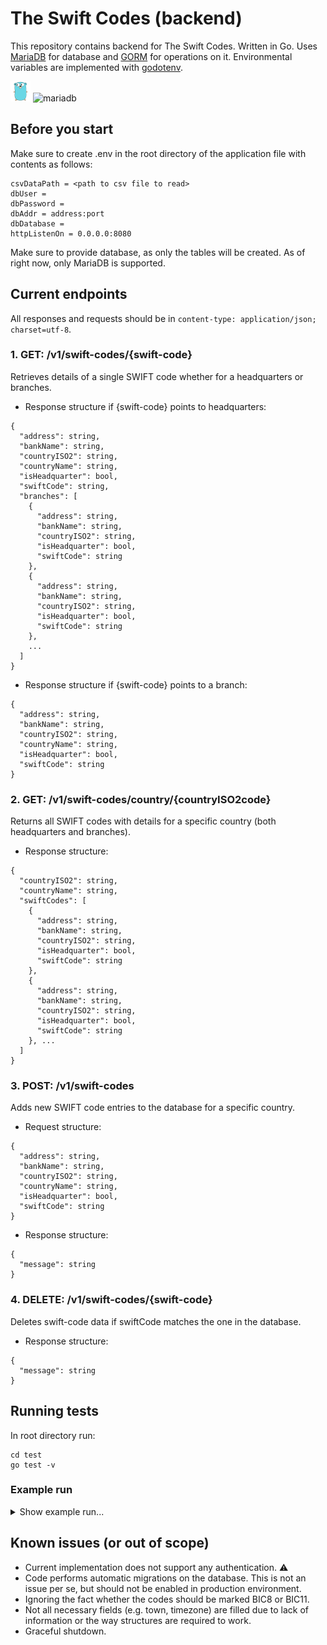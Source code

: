 # The Swift Codes (backend)

This repository contains backend for The Swift Codes.
Written in Go. Uses [MariaDB](https://github.com/mariadb) for database and [GORM](https://gorm.io/) for operations on
it.
Environmental variables are implemented with [godotenv](https://github.com/joho/godotenv).

<img src="https://raw.githubusercontent.com/devicons/devicon/master/icons/go/go-original.svg" alt="go" width="32" height="32"/> <img src="https://www.vectorlogo.zone/logos/mariadb/mariadb-icon.svg" alt="mariadb" width="32" height="32"/>

## Before you start

Make sure to create .env in the root directory of the application file with contents as follows:

```
csvDataPath = <path to csv file to read>
dbUser =
dbPassword =
dbAddr = address:port
dbDatabase =
httpListenOn = 0.0.0.0:8080
```

Make sure to provide database, as only the tables will be created. As of right now, only MariaDB is supported.

## Current endpoints

All responses and requests should be in `content-type: application/json; charset=utf-8`.

### 1. GET: /v1/swift-codes/{swift-code}

Retrieves details of a single SWIFT code whether for a headquarters or branches.

- Response structure if {swift-code} points to headquarters:

```
{
  "address": string,
  "bankName": string,
  "countryISO2": string,
  "countryName": string,
  "isHeadquarter": bool,
  "swiftCode": string,
  "branches": [
    {
      "address": string,
      "bankName": string,
      "countryISO2": string,
      "isHeadquarter": bool,
      "swiftCode": string
    },
    {
      "address": string,
      "bankName": string,
      "countryISO2": string,
      "isHeadquarter": bool,
      "swiftCode": string
    },
    ...
  ]
}
```

- Response structure if {swift-code} points to a branch:

```
{
  "address": string,
  "bankName": string,
  "countryISO2": string,
  "countryName": string,
  "isHeadquarter": bool,
  "swiftCode": string
}
```

### 2. GET: /v1/swift-codes/country/{countryISO2code}

Returns all SWIFT codes with details for a specific country (both headquarters and branches).

- Response structure:

```
{
  "countryISO2": string,
  "countryName": string,
  "swiftCodes": [
    {
      "address": string,
      "bankName": string,
      "countryISO2": string,
      "isHeadquarter": bool,
      "swiftCode": string
    },
    {
      "address": string,
      "bankName": string,
      "countryISO2": string,
      "isHeadquarter": bool,
      "swiftCode": string
    }, ...
  ]
}
```

### 3. POST: /v1/swift-codes

Adds new SWIFT code entries to the database for a specific country.

- Request structure:

```
{
  "address": string,
  "bankName": string,
  "countryISO2": string,
  "countryName": string,
  "isHeadquarter": bool,
  "swiftCode": string
}
```

- Response structure:

```
{
  "message": string
}
```

### 4. DELETE: /v1/swift-codes/{swift-code}

Deletes swift-code data if swiftCode matches the one in the database.

- Response structure:

```
{
  "message": string
}
```

## Running tests

In root directory run:

```
cd test
go test -v
```

### Example run

<details>
<summary>Show example run...</summary>

```
PS E:\the-swift-codes\backend\test> go test -v
[GIN-debug] [WARNING] Creating an Engine instance with the Logger and Recovery middleware already attached.

[GIN-debug] [WARNING] Running in "debug" mode. Switch to "release" mode in production.
- using env:   export GIN_MODE=release
- using code:  gin.SetMode(gin.ReleaseMode)

=== RUN   TestAPI
2025/03/30 21:53:02 INFO Current database status:
2025/03/30 21:53:02 INFO - countries: 4 entries
2025/03/30 21:53:02 INFO - banks: 3 entries
2025/03/30 21:53:02 INFO - bics: 4 entries
=== RUN   TestAPI/TestByCountryISO2
[GIN] 2025/03/30 - 21:53:02 | 200 |            0s |                 | GET      "/v1/swift-codes/country/BG"
=== RUN   TestAPI/TestByCountryISO2OnInvalid
[GIN] 2025/03/30 - 21:53:02 | 400 |            0s |                 | GET      "/v1/swift-codes/country/A"
[GIN] 2025/03/30 - 21:53:02 | 400 |            0s |                 | GET      "/v1/swift-codes/country/AAA"
=== RUN   TestAPI/TestByCountryISO2OnNonExistent

2025/03/30 21:53:02 E:/the-swift-codes/backend/cmd/api/getByCountryISO2.go:27 record not found
[0.000ms] [rows:0] SELECT * FROM `countries` WHERE iso2 = "EU" ORDER BY `countries`.`id` LIMIT 1
[GIN] 2025/03/30 - 21:53:02 | 404 |            0s |                 | GET      "/v1/swift-codes/country/EU"
=== RUN   TestAPI/TestByCountryISO2WithSwifts
[GIN] 2025/03/30 - 21:53:02 | 200 |            0s |                 | GET      "/v1/swift-codes/country/PL"
=== RUN   TestAPI/TestBySwiftCodeBranches
[GIN] 2025/03/30 - 21:53:02 | 200 |            0s |                 | GET      "/v1/swift-codes/LITWLTDEADD"
=== RUN   TestAPI/TestBySwiftCodeHeadquarters
[GIN] 2025/03/30 - 21:53:02 | 200 |       551.9µs |                 | GET      "/v1/swift-codes/POLSPLAWXXX"
=== RUN   TestAPI/TestBySwiftCodeOnNonExistent

2025/03/30 21:53:02 E:/the-swift-codes/backend/cmd/api/getBySwiftCode.go:27 record not found
[0.000ms] [rows:0] SELECT `bics`.`id`,`bics`.`country_id`,`bics`.`bic`,`bics`.`code_type`,`bics`.`bank_id`,`bics`.`address`,`bics`.`town`,`bics`.`time_zone`,`bics`.`location_code`,`bics`.`branch`,`Bank`.`id` AS `Bank__id`,`Bank`.`name` AS `Bank__name`,`Bank`.`bank_code` AS `Bank__bank_code`,`Country`.`id` AS `Country__id`,`Country`.`name` AS `Country__name`,`Country`.`iso2` AS `Country__iso2` FROM `bics` LEFT JOIN `banks` `Bank` ON `bics`.`bank_id` = `Bank`.`id` LEFT JOIN `countries` `Country` ON `bics`.`country_id` = `Country`.`id` WHERE bic = "ABCDEFGHIJK" ORDER BY `bics`.`id` LIMIT 1
[GIN] 2025/03/30 - 21:53:02 | 404 |            0s |                 | GET      "/v1/swift-codes/ABCDEFGHIJK"
=== RUN   TestAPI/TestDeleteSwiftDeleteBySwiftCode
[GIN] 2025/03/30 - 21:53:02 | 200 |            0s |                 | DELETE   "/v1/swift-codes/LITWLTDEXXX"
=== RUN   TestAPI/TestDeleteSwiftOnInvalid
[GIN] 2025/03/30 - 21:53:02 | 400 |            0s |                 | DELETE   "/v1/swift-codes/1234"
=== RUN   TestAPI/TestDeleteSwiftOnNonExistent
[GIN] 2025/03/30 - 21:53:02 | 404 |            0s |                 | DELETE   "/v1/swift-codes/XXXXXXXXXXX"
=== RUN   TestAPI/TestPostSwiftCode

2025/03/30 21:53:02 E:/the-swift-codes/backend/cmd/api/postSwiftCode.go:49 record not found
[0.000ms] [rows:0] SELECT * FROM `bics` WHERE bic = "POLSAWAWXXX" ORDER BY `bics`.`id` LIMIT 1
[GIN] 2025/03/30 - 21:53:02 | 200 |       524.7µs |                 | POST     "/v1/swift-codes"
=== RUN   TestAPI/TestPostSwiftCodeInvalidBody
2025/03/30 21:53:02 DEBU Invalid JSON body: Key: 'PostSwiftRequest.Address' Error:Field validation for 'Address' failed on the 'required' tag
Key: 'PostSwiftRequest.BankName' Error:Field validation for 'BankName' failed on the 'required' tag
Key: 'PostSwiftRequest.CountryISO2' Error:Field validation for 'CountryISO2' failed on the 'required' tag
Key: 'PostSwiftRequest.CountryName' Error:Field validation for 'CountryName' failed on the 'required' tag
Key: 'PostSwiftRequest.SwiftCode' Error:Field validation for 'SwiftCode' failed on the 'required' tag.
[GIN] 2025/03/30 - 21:53:02 | 400 |       519.5µs |                 | POST     "/v1/swift-codes"
=== RUN   TestAPI/TestPostSwiftCodeInvalidCountry

2025/03/30 21:53:02 E:/the-swift-codes/backend/cmd/api/postSwiftCode.go:49 record not found
[0.000ms] [rows:0] SELECT * FROM `bics` WHERE bic = "POLSDDAWXXX" ORDER BY `bics`.`id` LIMIT 1

2025/03/30 21:53:02 E:/the-swift-codes/backend/cmd/api/postSwiftCode.go:57 record not found
[0.000ms] [rows:0] SELECT * FROM `countries` WHERE iso2 = "PL" AND name = "POLAN" ORDER BY `countries`.`id` LIMIT 1
[GIN] 2025/03/30 - 21:53:02 | 404 |            0s |                 | POST     "/v1/swift-codes"
=== RUN   TestAPI/TestPostSwiftCodeInvalidSwift
[GIN] 2025/03/30 - 21:53:02 | 400 |            0s |                 | POST     "/v1/swift-codes"
2025/03/30 21:53:02 INFO Current database status:
2025/03/30 21:53:02 INFO - countries: 4 entries
2025/03/30 21:53:02 INFO - banks: 3 entries
2025/03/30 21:53:02 INFO - bics: 4 entries
--- PASS: TestAPI (0.02s)
--- PASS: TestAPI/TestByCountryISO2 (0.00s)
--- PASS: TestAPI/TestByCountryISO2OnInvalid (0.00s)
--- PASS: TestAPI/TestByCountryISO2OnNonExistent (0.00s)
--- PASS: TestAPI/TestByCountryISO2WithSwifts (0.00s)
--- PASS: TestAPI/TestBySwiftCodeBranches (0.00s)
--- PASS: TestAPI/TestBySwiftCodeHeadquarters (0.00s)
--- PASS: TestAPI/TestBySwiftCodeOnNonExistent (0.00s)
--- PASS: TestAPI/TestDeleteSwiftDeleteBySwiftCode (0.00s)
--- PASS: TestAPI/TestDeleteSwiftOnInvalid (0.00s)
--- PASS: TestAPI/TestDeleteSwiftOnNonExistent (0.00s)
--- PASS: TestAPI/TestPostSwiftCode (0.00s)
--- PASS: TestAPI/TestPostSwiftCodeInvalidBody (0.00s)
--- PASS: TestAPI/TestPostSwiftCodeInvalidCountry (0.00s)
--- PASS: TestAPI/TestPostSwiftCodeInvalidSwift (0.00s)
PASS
ok      github.com/itsHardStyl3r/the-swift-codes/test   0.104s
```

</details>

## Known issues (or out of scope)

- Current implementation does not support any authentication. ⚠️
- Code performs automatic migrations on the database. This is not an issue per se, but should not be enabled in
  production environment.
- Ignoring the fact whether the codes should be marked BIC8 or BIC11.
- Not all necessary fields (e.g. town, timezone) are filled due to lack of information or the way structures are
  required to work.
- Graceful shutdown.
